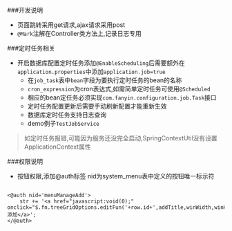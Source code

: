 ###开发说明
* 页面跳转采用get请求,ajax请求采用post
* `@Mark`注解在Controller类方法上,记录日志专用


###定时任务相关
* 开启数据库配置定时任务添加`@EnableScheduling`后需要额外在`application.properties`中添加`application.job=true`
    * 在`job_task`表中`bean`字段为要执行定时任务的bean的名称
    * `cron_expression`为cron表达式,如需简单定时任务可使用`@Scheduled`
    * 相应的bean定任务必须实现`com.fanyin.configuration.job.Task`接口
    * 定时任务配置更新后需要手动刷新配置才能重新生效
    * 数据库定时任务支持日志查询
    * demo例子`TestJobService`
> 如定时任务报错,可能因为服务还没完全启动,SpringContextUtil没有设置ApplicationContext属性

###权限说明

* 按钮权限,添加@auth标签 nid为system_menu表中定义的按钮唯一标示符
```ftl

<@auth nid='menuManageAdd'>
    str += '<a href="javascript:void(0);" onclick="$.fn.treeGridOptions.editFun('+row.id+',addTitle,winWidth,winHeight,addUrl);"> 添加</a>';
</@auth>

``` 


